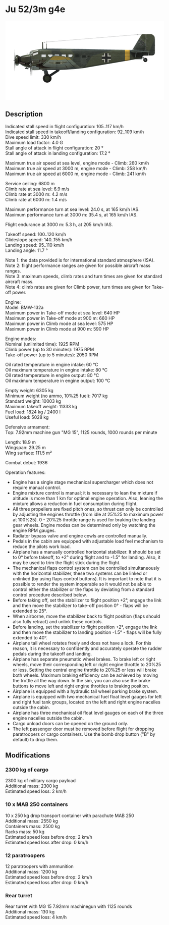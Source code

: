 # Ju 52/3m g4e  
  
![ju523mg4e](../images/ju523mg4e.png)  
  
## Description  
  
Indicated stall speed in flight configuration: 105..117 km/h  
Indicated stall speed in takeoff/landing configuration: 92..109 km/h  
Dive speed limit: 330 km/h  
Maximum load factor: 4.0 G  
Stall angle of attack in flight configuration: 20 °  
Stall angle of attack in landing configuration: 17.2 °  
  
Maximum true air speed at sea level, engine mode - Climb: 260 km/h  
Maximum true air speed at 3000 m, engine mode - Climb: 258 km/h  
Maximum true air speed at 6000 m, engine mode - Climb: 241 km/h  
  
Service ceiling: 6800 m  
Climb rate at sea level: 6.9 m/s  
Climb rate at 3000 m: 4.2 m/s  
Climb rate at 6000 m: 1.4 m/s  
  
Maximum performance turn at sea level: 24.0 s, at 165 km/h IAS.  
Maximum performance turn at 3000 m: 35.4 s, at 165 km/h IAS.  
  
Flight endurance at 3000 m: 5.3 h, at 205 km/h IAS.  
  
Takeoff speed: 100..120 km/h  
Glideslope speed: 140..155 km/h  
Landing speed: 95..110 km/h  
Landing angle: 11.7 °  
  
Note 1: the data provided is for international standard atmosphere (ISA).  
Note 2: flight performance ranges are given for possible aircraft mass ranges.  
Note 3: maximum speeds, climb rates and turn times are given for standard aircraft mass.  
Note 4: climb rates are given for Climb power, turn times are given for Take-off power.  
  
Engine:  
Model: BMW-132a  
Maximum power in Take-off mode at sea level: 640 HP  
Maximum power in Take-off mode at 900 m: 660 HP  
Maximum power in Climb mode at sea level: 575 HP  
Maximum power in Climb mode at 900 m: 590 HP  
  
Engine modes:  
Nominal (unlimited time): 1925 RPM  
Climb power (up to 30 minutes): 1975 RPM  
Take-off power (up to 5 minutes): 2050 RPM  
  
Oil rated temperature in engine intake: 60 °C  
Oil maximum temperature in engine intake: 80 °C  
Oil rated temperature in engine output: 80 °C  
Oil maximum temperature in engine output: 100 °C  
  
Empty weight: 6305 kg  
Minimum weight (no ammo, 10%25 fuel): 7017 kg  
Standard weight: 10003 kg  
Maximum takeoff weight: 11333 kg  
Fuel load: 1824 kg / 2400 l  
Useful load: 5028 kg  
  
Defensive armament:  
Top: 7.92mm machine gun "MG 15", 1125 rounds, 1000 rounds per minute  
  
Length: 18.9 m  
Wingspan: 29.25 m  
Wing surface: 111.5 m²  
  
Combat debut: 1936  
  
Operation features:  
- Engine has a single stage mechanical supercharger which does not require manual control.  
- Engine mixture control is manual; it is necessary to lean the mixture if altitude is more than 1 km for optimal engine operation. Also, leaning the mixture allows a reduction in fuel consumption during flight.  
- All three propellers are fixed pitch ones, so thrust can only be controlled by adjusting the engines throttle (from idle at 25%25 to maximum power at 100%25). 0 - 20%25 throttle range is used for braking the landing gear wheels. Engine modes can be determined only by watching the engine RPM gauges.  
- Radiator bypass valve and engine cowls are controlled manually.  
- Pedals in the cabin are equipped with adjustable load feel mechanism to reduce the pilots work load.  
- Airplane has a manually controlled horizontal stabilizer. It should be set to 0° before takeoff, to +2° during flight and to -1.5° for landing. Also, it may be used to trim the flight stick during the flight.  
- The mechanical flaps control system can be controlled simultaneously with the horizontal stabilizer, these two systems can be linked or unlinked (by using flaps control buttons). It is important to note that it is possible to render the system inoperable so it would not be able to control either the stabilizer or the flaps by deviating from a standard control procedure described below.  
- Before taking off, set the stabilizer to flight position +2°, engage the link and then move the stabilizer to take-off position 0° - flaps will be extended to 25°.  
- When airborne, move the stabilizer back to flight position (flaps should also fully retract) and  unlink these controls.  
- Before landing, set the stabilizer to flight position +2°, engage the link and then move the stabilizer to landing position -1.5° - flaps will be fully extended to 40°.  
- Airplane tail wheel rotates freely and does not have a lock. For this reason, it is necessary to confidently and accurately operate the rudder pedals during the takeoff and landing.  
- Airplane has separate pneumatic wheel brakes. To brake left or right wheels, move their corresponding left or right engine throttle to 20%25 or less. Setting the central engine throttle to 20%25 or less will brake both wheels. Maximum braking efficiency can be achieved by moving the trottle all the way down. In the sim, you can also use the brake buttons to move left and right engine throttles to braking position.  
- Airplane is equipped with a hydraulic tail wheel parking brake system.  
- Airplane is equipped with two mechanical fuel float level gauges for left and right fuel tank groups, located on the left and right engine nacelles outside the cabin.  
- Airplane has three mechanical oil float level gauges on each of the three engine nacelles outside the cabin.  
- Cargo unload doors can be opened on the ground only.  
- The left passenger door must be removed before flight for dropping paratroopers or cargo containers. Use the bomb drop button ("B" by default) to drop them.  
  
## Modifications  
  
  
### 2300 kg of cargo  
  
2300 kg of military cargo payload  
Additional mass: 2300 kg  
Estimated speed loss: 2 km/h  
  
  
### 10 x MAB 250 containers  
  
10 x 250 kg drop transport container with parachute MAB 250  
Additional mass: 2550 kg  
Containers mass: 2500 kg  
Racks mass: 50 kg  
Estimated speed loss before drop: 2 km/h  
Estimated speed loss after drop: 0 km/h  
  
### 12 paratroopers  
  
12 paratroopers with ammunition  
Additional mass: 1200 kg  
Estimated speed loss before drop: 2 km/h  
Estimated speed loss after drop: 0 km/h  
  
### Rear turret  
  
Rear turret with MG 15 7.92mm machinegun with 1125 rounds  
Additional mass: 130 kg  
Estimated speed loss: 4 km/h  